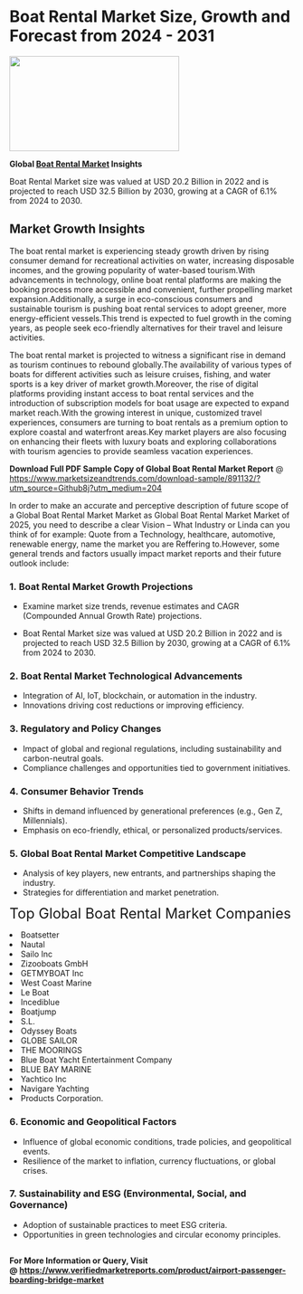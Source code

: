 <H1>Boat Rental Market Size, Growth and Forecast from 2024 - 2031</H1><img class="aligncenter size-medium wp-image-584254" src="https://thirdeyenews.in/wp-content/uploads/2024/09/Global-Market-Research-300x168.jpeg" alt="" width="300" height="168" /><p><strong>Global&nbsp;<a href="https://www.marketsizeandtrends.com/download-sample/891132/?utm_source=Github8j?utm_medium=204">Boat Rental Market</a> Insights</strong></p><p>Boat Rental Market size was valued at USD 20.2 Billion in 2022 and is projected to reach USD 32.5 Billion by 2030, growing at a CAGR of 6.1% from 2024 to 2030.</p><p><h2>Market Growth Insights</h2> <p>The boat rental market is experiencing steady growth driven by rising consumer demand for recreational activities on water, increasing disposable incomes, and the growing popularity of water-based tourism.With advancements in technology, online boat rental platforms are making the booking process more accessible and convenient, further propelling market expansion.Additionally, a surge in eco-conscious consumers and sustainable tourism is pushing boat rental services to adopt greener, more energy-efficient vessels.This trend is expected to fuel growth in the coming years, as people seek eco-friendly alternatives for their travel and leisure activities.</p> <p>The boat rental market is projected to witness a significant rise in demand as tourism continues to rebound globally.The availability of various types of boats for different activities such as leisure cruises, fishing, and water sports is a key driver of market growth.Moreover, the rise of digital platforms providing instant access to boat rental services and the introduction of subscription models for boat usage are expected to expand market reach.With the growing interest in unique, customized travel experiences, consumers are turning to boat rentals as a premium option to explore coastal and waterfront areas.Key market players are also focusing on enhancing their fleets with luxury boats and exploring collaborations with tourism agencies to provide seamless vacation experiences.<p><span class=""><strong>Download Full PDF Sample Copy of Global Boat Rental Market Report</strong> @ <a href="https://www.marketsizeandtrends.com/download-sample/891132/?utm_source=Github8j?utm_medium=204" target="_blank">https://www.marketsizeandtrends.com/download-sample/891132/?utm_source=Github8j?utm_medium=204</a></span></p><p>In order to make an accurate and perceptive description of future scope of a Global&nbsp;Boat Rental Market Market as Global&nbsp;Boat Rental Market Market of 2025, you need to describe a clear Vision &ndash; What Industry or Linda can you think of for example: Quote from a Technology, healthcare, automotive, renewable energy, name the market you are Reffering to.However, some general trends and factors usually impact market reports and their future outlook include:</p><h3>1.&nbsp;<strong>Boat Rental Market Growth Projections</strong></h3><ul><li>Examine market size trends, revenue estimates and CAGR (Compounded Annual Growth Rate) projections.</li><li><p>Boat Rental Market size was valued at USD 20.2 Billion in 2022 and is projected to reach USD 32.5 Billion by 2030, growing at a CAGR of 6.1% from 2024 to 2030.</p></li></ul><h3>2.&nbsp;<strong>Boat Rental Market Technological Advancements</strong></h3><ul><li>Integration of AI, IoT, blockchain, or automation in the industry.</li><li>Innovations driving cost reductions or improving efficiency.</li></ul><h3>3.&nbsp;<strong>Regulatory and Policy Changes</strong></h3><ul><li>Impact of global and regional regulations, including sustainability and carbon-neutral goals.</li><li>Compliance challenges and opportunities tied to government initiatives.</li></ul><h3>4.&nbsp;<strong>Consumer Behavior Trends</strong></h3><ul><li>Shifts in demand influenced by generational preferences (e.g., Gen Z, Millennials).</li><li>Emphasis on eco-friendly, ethical, or personalized products/services.</li></ul><h3>5.&nbsp;<strong>Global Boat Rental Market Competitive Landscape</strong></h3><ul><li>Analysis of key players, new entrants, and partnerships shaping the industry.</li><li>Strategies for differentiation and market penetration.</li></ul><p data-pm-slice="1 1 []"><span style="color: inherit; font-family: inherit; font-size: 25px;">Top Global Boat Rental Market Companies</span></p><div class="" data-test-id=""><p><li>Boatsetter</li><li> Nautal</li><li> Sailo Inc</li><li> Zizooboats GmbH</li><li> GETMYBOAT Inc</li><li> West Coast Marine</li><li> Le Boat</li><li> Incediblue</li><li> Boatjump</li><li> S.L.</li><li> Odyssey Boats</li><li> GLOBE SAILOR</li><li> THE MOORINGS</li><li> Blue Boat Yacht Entertainment Company</li><li> BLUE BAY MARINE</li><li> Yachtico Inc</li><li> Navigare Yachting</li><li> Products Corporation.</li></p></div><h3>6.&nbsp;<strong>Economic and Geopolitical Factors</strong></h3><ul><li>Influence of global economic conditions, trade policies, and geopolitical events.</li><li>Resilience of the market to inflation, currency fluctuations, or global crises.</li></ul><h3>7.&nbsp;<strong>Sustainability and ESG (Environmental, Social, and Governance)</strong></h3><ul><li>Adoption of sustainable practices to meet ESG criteria.</li><li>Opportunities in green technologies and circular economy principles.</li></ul><h2><strong style="font-size: 14px;">For More Information or Query, Visit @&nbsp;</strong><a style="background-color: #ffffff; font-size: 14px;" href="https://www.marketsizeandtrends.com/report/boat-rental-market-/" target="_blank">https://www.verifiedmarketreports.com/product/airport-passenger-boarding-bridge-market</a></h2>